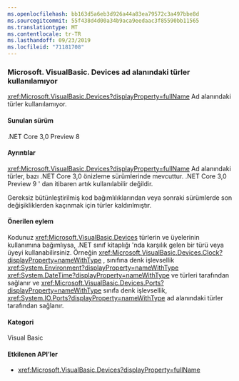 ```yaml
---
ms.openlocfilehash: bb163d5a6eb3d926a44a83ea79572c3a497bbe8d
ms.sourcegitcommit: 55f438d4d00a34b9aca9eedaac3f85590bb11565
ms.translationtype: MT
ms.contentlocale: tr-TR
ms.lasthandoff: 09/23/2019
ms.locfileid: "71181708"
---
```

### <a name="types-in-microsoftvisualbasicdevices-namespace-not-available"></a>Microsoft. VisualBasic. Devices ad alanındaki türler kullanılamıyor

<xref:Microsoft.VisualBasic.Devices?displayProperty=fullName> Ad alanındaki türler kullanılamıyor.

#### <a name="version-introduced"></a>Sunulan sürüm

.NET Core 3,0 Preview 8

#### <a name="details"></a>Ayrıntılar

<xref:Microsoft.VisualBasic.Devices?displayProperty=fullName> Ad alanındaki türler, bazı .NET Core 3,0 önizleme sürümlerinde mevcuttur. .NET Core 3,0 Preview 9 ' dan itibaren artık kullanılabilir değildir.

Gereksiz bütünleştirilmiş kod bağımlılıklarından veya sonraki sürümlerde son değişikliklerden kaçınmak için türler kaldırılmıştır.
 
#### <a name="recommended-action"></a>Önerilen eylem

Kodunuz <xref:Microsoft.VisualBasic.Devices> türlerin ve üyelerinin kullanımına bağımlıysa, .NET sınıf kitaplığı 'nda karşılık gelen bir türü veya üyeyi kullanabilirsiniz. Örneğin <xref:Microsoft.VisualBasic.Devices.Clock?displayProperty=nameWithType> , sınıfına denk işlevsellik <xref:System.Environment?displayProperty=nameWithType> <xref:System.DateTime?displayProperty=nameWithType> ve türleri tarafından sağlanır ve <xref:Microsoft.VisualBasic.Devices.Ports?displayProperty=nameWithType> sınıfa denk işlevsellik, <xref:System.IO.Ports?displayProperty=nameWithType> ad alanındaki türler tarafından sağlanır.

#### <a name="category"></a>Kategori

Visual Basic

#### <a name="affected-apis"></a>Etkilenen API’ler

- <xref:Microsoft.VisualBasic.Devices?displayProperty=fullName>

<!--

### Affected APIs

- `N:Microsoft.VisualBasic.Devices`

-- >

